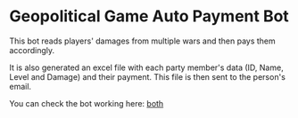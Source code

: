 # Geopolitical Game Auto Payment Bot

This bot reads players' damages from multiple wars and then pays them accordingly.

It is also generated an excel file with each party member's data (ID, Name, Level and Damage) and their payment. This file is then sent to the person's email.

You can check the bot working here: [both](ttps://youtu.be/_9LBK0IR76s)
